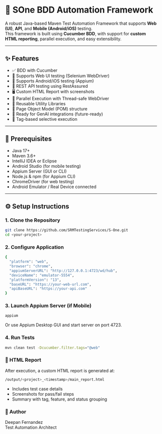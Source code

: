 # 🚀 SOne BDD Automation Framework

A robust Java-based Maven Test Automation Framework that supports **Web (UI)**, **API**, and **Mobile (Android/iOS)** testing.  
This framework is built using **Cucumber BDD**, with support for **custom HTML reporting**, parallel execution, and easy extensibility.

---

## ✨ Features

- ✅ BDD with Cucumber
- 🧪 Supports Web UI testing (Selenium WebDriver)
- 📱 Supports Android/iOS testing (Appium)
- 🔌 REST API testing using RestAssured
- 🖥️ Custom HTML Report with screenshots
- 🚀 Parallel Execution with Thread-safe WebDriver
- 🔁 Reusable Utility Libraries
- 📁 Page Object Model (POM) structure
- 🧠 Ready for GenAI integrations (future-ready)
- 🎯 Tag-based selective execution


---

## 🔧 Prerequisites

- Java 17+
- Maven 3.6+
- IntelliJ IDEA or Eclipse
- Android Studio (for mobile testing)
- Appium Server (GUI or CLI)
- Node.js & npm (for Appium CLI)
- ChromeDriver (for web testing)
- Android Emulator / Real Device connected

---

## ⚙️ Setup Instructions

### 1. Clone the Repository

```bash
git clone https://github.com/SRMTestingServices/S-One.git
cd <your-project>
```

### 2. Configure Application
```bash
{
  "platform": "web",         
  "browser": "chrome",
  "appiumServerURL": "http://127.0.0.1:4723/wd/hub",
  "deviceName": "emulator-5554",
  "platformVersion": "13",
  "baseURL": "https://your-web-url.com",
  "apiBaseURL": "https://your-api.com"
}
```

### 3. Launch Appium Server (if Mobile)

```bash
appium
```
Or use Appium Desktop GUI and start server on port 4723.

### 4. Run Tests
```bash
mvn clean test -Dcucumber.filter.tags="@web"
```

### 📄 HTML Report<br>
After execution, a custom HTML report is generated at:
```bash
/output/<project>_<timestamp>/main_report.html
```
- Includes test case details
- Screenshots for pass/fail steps
- Summary with tag, feature, and status grouping

### 👤 Author
Deepan Fernandez<br>
Test Automation Architect
